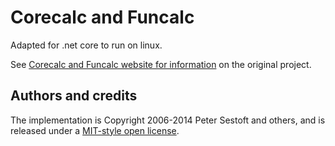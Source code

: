 # Corecalc and Funcalc

Adapted for .net core to run on linux.

See [Corecalc and Funcalc website for information](https://www.itu.dk/people/sestoft/funcalc/) on the original project.

## Authors and credits

The implementation is Copyright 2006-2014 Peter Sestoft and others, and is released under a [MIT-style open license](https://www.itu.dk/people/sestoft/funcalc/LICENSE.TXT).
